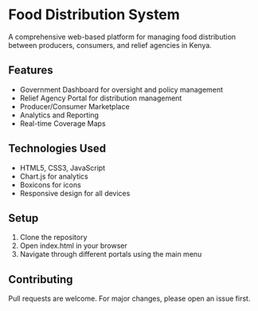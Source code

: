 # Food Distribution System

A comprehensive web-based platform for managing food distribution between producers, consumers, and relief agencies in Kenya.

## Features

- Government Dashboard for oversight and policy management
- Relief Agency Portal for distribution management
- Producer/Consumer Marketplace
- Analytics and Reporting
- Real-time Coverage Maps

## Technologies Used

- HTML5, CSS3, JavaScript
- Chart.js for analytics
- Boxicons for icons
- Responsive design for all devices

## Setup

1. Clone the repository
2. Open index.html in your browser
3. Navigate through different portals using the main menu

## Contributing

Pull requests are welcome. For major changes, please open an issue first.
